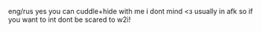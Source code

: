 eng/rus
yes you can cuddle+hide with me i dont mind <з
usually in afk so if you want to int dont be scared to w2i!




